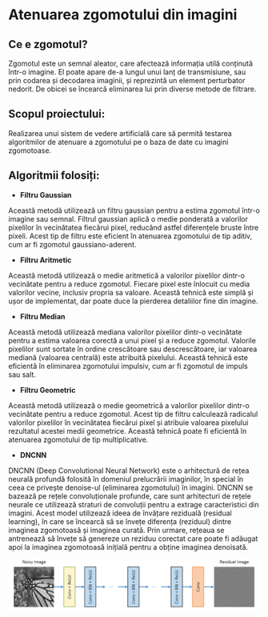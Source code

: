 # Atenuarea zgomotului din imagini

##  Ce e zgomotul?
Zgomotul este un semnal aleator, care afectează informația utilă conținută
într-o imagine. El poate apare de-a lungul unui lanț de transmisiune, sau
prin codarea și decodarea imaginii, și reprezintă un element perturbator nedorit. De obicei se încearcă eliminarea lui prin diverse metode de filtrare.


##  Scopul proiectului:

Realizarea unui sistem de vedere artificială care să permită testarea algoritmilor de atenuare a zgomotului pe o baza de date cu imagini zgomotoase.







##  Algoritmii folosiți:

+ **Filtru Gaussian**

Această metodă utilizează un filtru gaussian pentru a estima zgomotul într-o imagine sau semnal. Filtrul gaussian aplică o medie ponderată a valorilor pixelilor în vecinătatea fiecărui pixel, reducând astfel diferențele bruste între pixeli. Acest tip de filtru este eficient în atenuarea zgomotului de tip aditiv, cum ar fi zgomotul gaussiano-aderent.

+ **Filtru Aritmetic**

Această metodă utilizează o medie aritmetică a valorilor pixelilor dintr-o vecinătate pentru a reduce zgomotul. Fiecare pixel este înlocuit cu media valorilor vecine, inclusiv propria sa valoare. Această tehnică este simplă și ușor de implementat, dar poate duce la pierderea detaliilor fine din imagine.

+ **Filtru Median**

Această metodă utilizează mediana valorilor pixelilor dintr-o vecinătate pentru a estima valoarea corectă a unui pixel și a reduce zgomotul. Valorile pixelilor sunt sortate în ordine crescătoare sau descrescătoare, iar valoarea mediană (valoarea centrală) este atribuită pixelului. Această tehnică este eficientă în eliminarea zgomotului impulsiv, cum ar fi zgomotul de impuls sau salt.

+ **Filtru Geometric**

Această metodă utilizează o medie geometrică a valorilor pixelilor dintr-o vecinătate pentru a reduce zgomotul. Acest tip de filtru calculează radicalul valorilor pixelilor în vecinătatea fiecărui pixel și atribuie valoarea pixelului rezultatul acestei medii geometrice. Această tehnică poate fi eficientă în atenuarea zgomotului de tip multiplicative.

+ **DNCNN** 

DNCNN (Deep Convolutional Neural Network) este o arhitectură de rețea neurală profundă folosită în domeniul prelucrării imaginilor, în special în ceea ce privește denoise-ul (eliminarea zgomotului) în imagini. 
DNCNN se bazează pe rețele convoluționale profunde, care sunt arhitecturi de rețele neurale ce utilizează straturi de convoluții pentru a extrage caracteristici din imagini. Acest model utilizează ideea de învățare reziduală (residual learning), în care se încearcă să se învețe diferența (reziduul) dintre imaginea zgomotoasă și imaginea curată. Prin urmare, rețeaua se antrenează să învețe să genereze un reziduu corectat care poate fi adăugat apoi la imaginea zgomotoasă inițială pentru a obține imaginea denoisată.


![Arhitectura DNCNN](https://raw.githubusercontent.com/SanzianuGabriela/sva/main/DNCNN-arhitectura.png)
